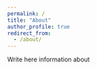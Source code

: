 ```yaml
---
permalink: /
title: "About"
author_profile: true
redirect_from: 
  - /about/
---
```


Write here information about
